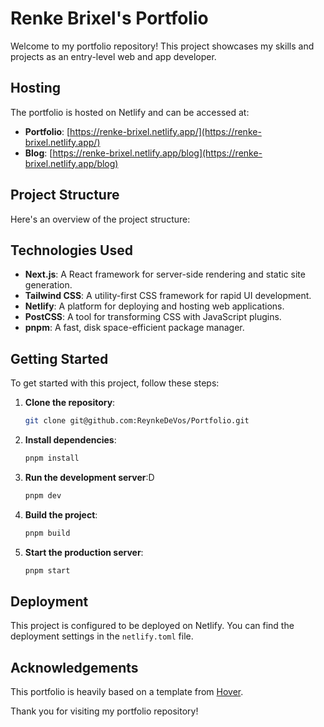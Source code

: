 # Renke Brixel's Portfolio

Welcome to my portfolio repository! This project showcases my skills and projects as an entry-level web and app developer.

## Hosting

The portfolio is hosted on Netlify and can be accessed at:

- **Portfolio**: [https://renke-brixel.netlify.app/](https://renke-brixel.netlify.app/)
- **Blog**: [https://renke-brixel.netlify.app/blog](https://renke-brixel.netlify.app/blog)

## Project Structure

Here's an overview of the project structure:

## Technologies Used

- **Next.js**: A React framework for server-side rendering and static site generation.
- **Tailwind CSS**: A utility-first CSS framework for rapid UI development.
- **Netlify**: A platform for deploying and hosting web applications.
- **PostCSS**: A tool for transforming CSS with JavaScript plugins.
- **pnpm**: A fast, disk space-efficient package manager.

## Getting Started

To get started with this project, follow these steps:

1. **Clone the repository**:

   ```sh
   git clone git@github.com:ReynkeDeVos/Portfolio.git
   ```

2. **Install dependencies**:

   ```sh
   pnpm install
   ```

3. **Run the development server**:D

   ```sh
   pnpm dev
   ```

4. **Build the project**:

   ```sh
   pnpm build
   ```

5. **Start the production server**:
   ```sh
   pnpm start
   ```

## Deployment

This project is configured to be deployed on Netlify. You can find the deployment settings in the `netlify.toml` file.

## Acknowledgements

This portfolio is heavily based on a template from [Hover](https://www.hover.dev/templates).

Thank you for visiting my portfolio repository!